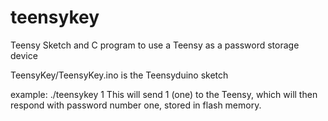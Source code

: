 teensykey
=========

Teensy Sketch and C program to use a Teensy as a password storage device

TeensyKey/TeensyKey.ino is the Teensyduino sketch

example: ./teensykey 1
This will send 1 (one) to the Teensy, which will then respond with
password number one, stored in flash memory.
